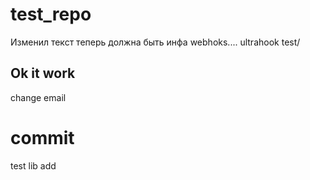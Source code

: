 # test_repo
Изменил текст теперь должна быть инфа webhoks....
ultrahook test/
## Ok it work
change email 
# commit 
test 
lib add  


